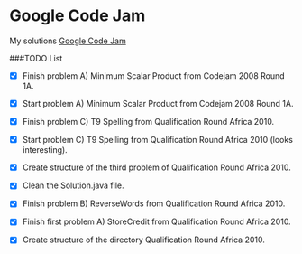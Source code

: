 # Google Code Jam
My solutions [Google Code Jam](https://code.google.com/codejam)

###TODO List

- [x] Finish problem A) Minimum Scalar Product from Codejam 2008 Round 1A.
- [x] Start problem A) Minimum Scalar Product from Codejam 2008 Round 1A.
- [x] Finish problem C) T9 Spelling from Qualification Round Africa 2010.
- [x] Start problem C) T9 Spelling from Qualification Round Africa 2010 (looks interesting).
- [x] Create structure of the third problem of Qualification Round Africa 2010.
- [x] Clean the Solution.java file.
- [x] Finish problem B) ReverseWords from Qualification Round Africa 2010.
- [x] Finish first problem A) StoreCredit from Qualification Round Africa 2010.
- [x] Create structure of the directory Qualification Round Africa 2010.

